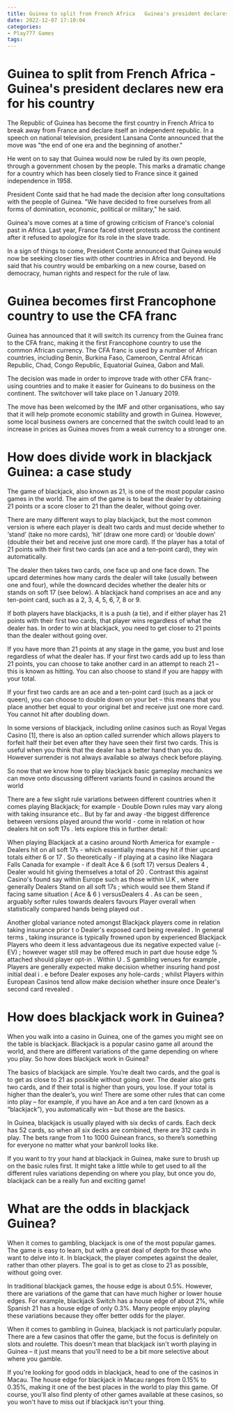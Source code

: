 ```yaml
---
title: Guinea to split from French Africa   Guinea's president declares new era for his country
date: 2022-12-07 17:10:04
categories:
- Play777 Games
tags:
---
```



#  Guinea to split from French Africa - Guinea's president declares new era for his country

The Republic of Guinea has become the first country in French Africa to break away from France and declare itself an independent republic. In a speech on national television, president Lansana Conte announced that the move was "the end of one era and the beginning of another."

He went on to say that Guinea would now be ruled by its own people, through a government chosen by the people. This marks a dramatic change for a country which has been closely tied to France since it gained independence in 1958.

President Conte said that he had made the decision after long consultations with the people of Guinea. "We have decided to free ourselves from all forms of domination, economic, political or military," he said.

Guinea's move comes at a time of growing criticism of France's colonial past in Africa. Last year, France faced street protests across the continent after it refused to apologize for its role in the slave trade.

In a sign of things to come, President Conte announced that Guinea would now be seeking closer ties with other countries in Africa and beyond. He said that his country would be embarking on a new course, based on democracy, human rights and respect for the rule of law.

#  Guinea becomes first Francophone country to use the CFA franc

Guinea has announced that it will switch its currency from the Guinea franc to the CFA franc, making it the first Francophone country to use the common African currency. The CFA franc is used by a number of African countries, including Benin, Burkina Faso, Cameroon, Central African Republic, Chad, Congo Republic, Equatorial Guinea, Gabon and Mali.

The decision was made in order to improve trade with other CFA franc-using countries and to make it easier for Guineans to do business on the continent. The switchover will take place on 1 January 2019.

The move has been welcomed by the IMF and other organisations, who say that it will help promote economic stability and growth in Guinea. However, some local business owners are concerned that the switch could lead to an increase in prices as Guinea moves from a weak currency to a stronger one.

#  How does divide work in blackjack Guinea: a case study

The game of blackjack, also known as 21, is one of the most popular casino games in the world. The aim of the game is to beat the dealer by obtaining 21 points or a score closer to 21 than the dealer, without going over.

There are many different ways to play blackjack, but the most common version is where each player is dealt two cards and must decide whether to ‘stand’ (take no more cards), ‘hit’ (draw one more card) or ‘double down’ (double their bet and receive just one more card). If the player has a total of 21 points with their first two cards (an ace and a ten-point card), they win automatically.

The dealer then takes two cards, one face up and one face down. The upcard determines how many cards the dealer will take (usually between one and four), while the downcard decides whether the dealer hits or stands on soft 17 (see below). A blackjack hand comprises an ace and any ten-point card, such as a 2, 3, 4, 5, 6, 7, 8 or 9.

If both players have blackjacks, it is a push (a tie), and if either player has 21 points with their first two cards, that player wins regardless of what the dealer has. In order to win at blackjack, you need to get closer to 21 points than the dealer without going over.

If you have more than 21 points at any stage in the game, you bust and lose regardless of what the dealer has. If your first two cards add up to less than 21 points, you can choose to take another card in an attempt to reach 21 – this is known as hitting. You can also choose to stand if you are happy with your total.

If your first two cards are an ace and a ten-point card (such as a jack or queen), you can choose to double down on your bet – this means that you place another bet equal to your original bet and receive just one more card. You cannot hit after doubling down.

In some versions of blackjack, including online casinos such as Royal Vegas Casino [1], there is also an option called surrender which allows players to forfeit half their bet even after they have seen their first two cards. This is useful when you think that the dealer has a better hand than you do. However surrender is not always available so always check before playing.

So now that we know how to play blackjack basic gameplay mechanics we can move onto discussing different variants found in casinos around the world 

  

 There are a few slight rule variations between different countries when it comes playing Blackjack; for example - Double Down rules may vary along with taking insurance etc.. But by far and away -the biggest difference between versions played around thw world - come in relation ot how dealers hit on soft 17s . lets explore this in further detail:

 When playing Blackjack at a casino around North America for example - Dealers hit on all soft 17s - which essentially means they hit if thier upcard totals either 6 or 17 . So theoretically - if playing at a casino like Niagara Falls Canada for example - if dealt Ace & 6 (soft 17) versus Dealers 4 , Dealer would hit giving themselves a total of 20 . Contrast this against Casino's found say within Europe such as those within U.K , where generally Dealers Stand on all soft 17s ; which would see them Stand if facing same situation ( Ace & 6 ) versusDealers 4 . As can be seen , arguably softer rules towards dealers favours Player overall when statistically compared hands being played out .

 Another global variance noted amongst Blackjack players come in relation taking insurance prior t o Dealer's exposed card being revealed . In general terms , taking insurance is typically frowned upon by experienced Blackjack Players who deem it less advantageous due its negative expected value (-EV) ; however wager still may be offered much in part due house edge % attached should player opt-in . Within U . S gambling venues for example , Players are generally expected make decision whether insuring hand post initial deal i . e before Dealer exposes any hole-cards ; whilst Players within European Casinos tend allow make decision whether insure once Dealer's second card revealed .

#  How does blackjack work in Guinea?

When you walk into a casino in Guinea, one of the games you might see on the table is blackjack. Blackjack is a popular casino game all around the world, and there are different variations of the game depending on where you play. So how does blackjack work in Guinea?

The basics of blackjack are simple. You’re dealt two cards, and the goal is to get as close to 21 as possible without going over. The dealer also gets two cards, and if their total is higher than yours, you lose. If your total is higher than the dealer’s, you win! There are some other rules that can come into play – for example, if you have an Ace and a ten card (known as a “blackjack”), you automatically win – but those are the basics.

In Guinea, blackjack is usually played with six decks of cards. Each deck has 52 cards, so when all six decks are combined, there are 312 cards in play. The bets range from 1 to 1000 Guinean francs, so there’s something for everyone no matter what your bankroll looks like.

If you want to try your hand at blackjack in Guinea, make sure to brush up on the basic rules first. It might take a little while to get used to all the different rules variations depending on where you play, but once you do, blackjack can be a really fun and exciting game!

#  What are the odds in blackjack Guinea?

When it comes to gambling, blackjack is one of the most popular games. The game is easy to learn, but with a great deal of depth for those who want to delve into it. In blackjack, the player competes against the dealer, rather than other players. The goal is to get as close to 21 as possible, without going over.

In traditional blackjack games, the house edge is about 0.5%. However, there are variations of the game that can have much higher or lower house edges. For example, blackjack Switch has a house edge of about 2%, while Spanish 21 has a house edge of only 0.3%. Many people enjoy playing these variations because they offer better odds for the player.

When it comes to gambling in Guinea, blackjack is not particularly popular. There are a few casinos that offer the game, but the focus is definitely on slots and roulette. This doesn't mean that blackjack isn't worth playing in Guinea – it just means that you'll need to be a bit more selective about where you gamble.

If you're looking for good odds in blackjack, head to one of the casinos in Macau. The house edge for blackjack in Macau ranges from 0.15% to 0.35%, making it one of the best places in the world to play this game. Of course, you'll also find plenty of other games available at these casinos, so you won't have to miss out if blackjack isn't your thing.